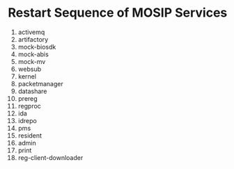 # Restart Sequence of MOSIP Services 

1. activemq
2. artifactory
3. mock-biosdk
4. mock-abis
5. mock-mv
6. websub
7. kernel
8. packetmanager
9. datashare
10. prereg
11. regproc
12. ida
13. idrepo
14. pms
15. resident
16. admin
17. print
18. reg-client-downloader
